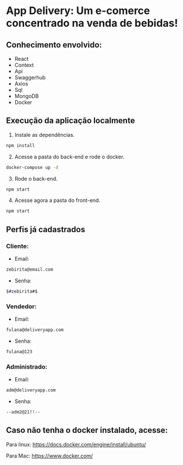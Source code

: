 # App Delivery: Um e-comerce concentrado na venda de bebidas!

## Conhecimento envolvido: 

- React
- Context
- Api
- Swaggerhub
- Axios
- Sql
- MongoDB
- Docker

## Execução da aplicação localmente


1. Instale as dependências.

```bash
npm install
```

2. Acesse a pasta do back-end e rode o docker.

```bash
docker-compose up -d
```

3. Rode o back-end.

```bash
npm start
```

4. Acesse agora a pasta do front-end.

```bash
npm start
```

## Perfis já cadastrados

### Cliente:
- Email:
```bash
zebirita@email.com
```
- Senha:
```bash
$#zebirita#$
```
### Vendedor:
- Email:
```bash
fulana@deliveryapp.com
```
- Senha:
```bash
fulana@123
```
### Administrado:
- Email:
```bash
adm@deliveryapp.com
```
- Senha:
```bash
--adm2@21!!--
```

## Caso não tenha o docker instalado, acesse:

Para linux:
https://docs.docker.com/engine/install/ubuntu/

Para Mac:
https://www.docker.com/

